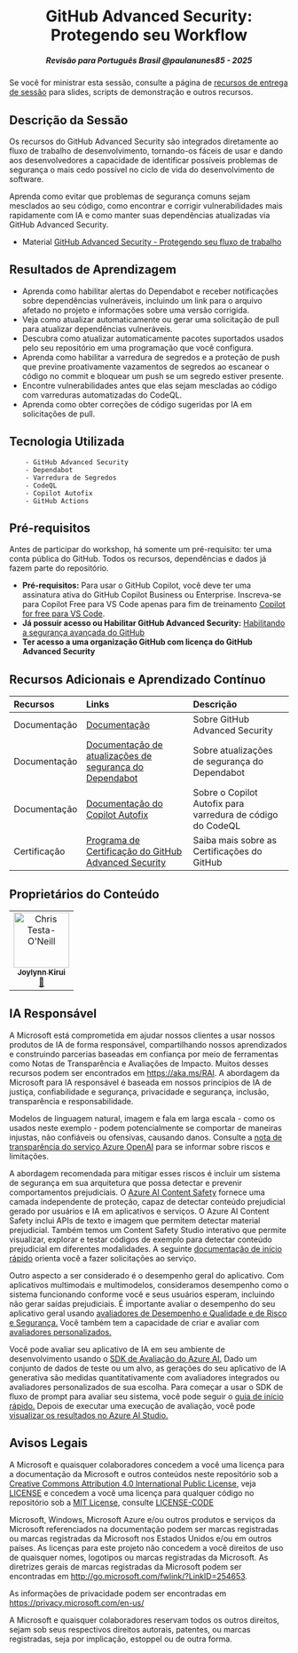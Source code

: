 
<h1 align="center">GitHub Advanced Security: Protegendo seu Workflow</h1>
<h5 align="center">Revisão para Português Brasil @paulanunes85 - 2025</h5>

Se você for ministrar esta sessão, consulte a página de [recursos de entrega de sessão](https://github.com/microsoft/aitour-github-advanced-security-workflow/tree/main/session-delivery-resources#readme) para slides, scripts de demonstração e outros recursos.

## Descrição da Sessão

Os recursos do GitHub Advanced Security são integrados diretamente ao fluxo de trabalho de desenvolvimento, tornando-os fáceis de usar e dando aos desenvolvedores a capacidade de identificar possíveis problemas de segurança o mais cedo possível no ciclo de vida do desenvolvimento de software.

Aprenda como evitar que problemas de segurança comuns sejam mesclados ao seu código, como encontrar e corrigir vulnerabilidades mais rapidamente com IA e como manter suas dependências atualizadas via GitHub Advanced Security.

- Material [GitHub Advanced Security - Protegendo seu fluxo de trabalho](https://github.com/paulanunes85/Github-Advanced-Security-Workflow-pt-br/blob/main/PT-BR_BRK422_Tech%20-%20GitHub%20Advanced%20Security%20-%20Paula%20Silva.pdf)

## Resultados de Aprendizagem

- Aprenda como habilitar alertas do Dependabot e receber notificações sobre dependências vulneráveis, incluindo um link para o arquivo afetado no projeto e informações sobre uma versão corrigida.
- Veja como atualizar automaticamente ou gerar uma solicitação de pull para atualizar dependências vulneráveis.
- Descubra como atualizar automaticamente pacotes suportados usados pelo seu repositório em uma programação que você configura.
- Aprenda como habilitar a varredura de segredos e a proteção de push que previne proativamente vazamentos de segredos ao escanear o código no commit e bloquear um push se um segredo estiver presente.
- Encontre vulnerabilidades antes que elas sejam mescladas ao código com varreduras automatizadas do CodeQL.
- Aprenda como obter correções de código sugeridas por IA em solicitações de pull.

## Tecnologia Utilizada

        - GitHub Advanced Security
        - Dependabot
        - Varredura de Segredos
        - CodeQL
        - Copilot Autofix
        - GitHub Actions

## Pré-requisitos

Antes de participar do workshop, há somente um pré-requisito: ter uma conta pública do GitHub. Todos os recursos, dependências e dados já fazem parte do repositório.
- **Pré-requisitos:** Para usar o GitHub Copilot, você deve ter uma assinatura ativa do GitHub Copilot Business ou Enterprise. Inscreva-se para Copilot Free para VS Code apenas para fim de treinamento [Copilot for free para VS Code](https://learn.microsoft.com/en-us/visualstudio/ide/copilot-free-plan?view=vs-2022).
- **Já possuir acesso ou Habilitar GitHub Advanced Security:** [Habilitando a segurança avançada do GitHub](https://resources.github.com/pt-br/learn/pathways/security/essentials/enabling-github-advanced-security/)
- **Ter acesso a uma organização GitHub com licença do GitHub Advanced Security**

## Recursos Adicionais e Aprendizado Contínuo

| Recursos          | Links                             | Descrição        |
|:-------------------|:----------------------------------|:-------------------|
| Documentação  | [Documentação](https://docs.github.com/en/get-started/learning-about-github/about-github-advanced-security) | Sobre GitHub Advanced Security |
| Documentação  | [Documentação de atualizações de segurança do Dependabot](https://docs.github.com/en/code-security/dependabot/dependabot-security-updates/about-dependabot-security-updates) | Sobre atualizações de segurança do Dependabot |
| Documentação  | [Documentação do Copilot Autofix](https://docs.github.com/en/code-security/code-scanning/managing-code-scanning-alerts/about-autofix-for-codeql-code-scanning#autofix-generation-process) | Sobre o Copilot Autofix para varredura de código do CodeQL |
| Certificação  | [Programa de Certificação do GitHub Advanced Security](https://examregistration.github.com/) | Saiba mais sobre as Certificações do GitHub |

## Proprietários do Conteúdo

<!-- ALL-CONTRIBUTORS-LIST:START - Não remova ou modifique esta seção -->

<table>
<tr>
         <td align="center"><a href="http://learnanalytics.microsoft.com">
                  <img src="https://developer.microsoft.com/en-us/advocates/media/profiles/joylynn-kirui.jpg" width="100px;" alt="Chris Testa-O'Neill
"/><br />
                  <sub><b>Joylynn Kirui
</b></sub></a><br />
                                <a href="[https://developer.microsoft.com/advocates/joylynn-kirui]" title="talk">📢</a> 
         </td>
</tr></table>

<!-- ALL-CONTRIBUTORS-LIST:END -->

## IA Responsável

A Microsoft está comprometida em ajudar nossos clientes a usar nossos produtos de IA de forma responsável, compartilhando nossos aprendizados e construindo parcerias baseadas em confiança por meio de ferramentas como Notas de Transparência e Avaliações de Impacto. Muitos desses recursos podem ser encontrados em https://aka.ms/RAI. A abordagem da Microsoft para IA responsável é baseada em nossos princípios de IA de justiça, confiabilidade e segurança, privacidade e segurança, inclusão, transparência e responsabilidade.

Modelos de linguagem natural, imagem e fala em larga escala - como os usados neste exemplo - podem potencialmente se comportar de maneiras injustas, não confiáveis ou ofensivas, causando danos. Consulte a [nota de transparência do serviço Azure OpenAI](https://learn.microsoft.com/legal/cognitive-services/openai/transparency-note?tabs=text) para se informar sobre riscos e limitações.

A abordagem recomendada para mitigar esses riscos é incluir um sistema de segurança em sua arquitetura que possa detectar e prevenir comportamentos prejudiciais. O [Azure AI Content Safety](https://learn.microsoft.com/azure/ai-services/content-safety/overview) fornece uma camada independente de proteção, capaz de detectar conteúdo prejudicial gerado por usuários e IA em aplicativos e serviços. O Azure AI Content Safety inclui APIs de texto e imagem que permitem detectar material prejudicial. Também temos um Content Safety Studio interativo que permite visualizar, explorar e testar códigos de exemplo para detectar conteúdo prejudicial em diferentes modalidades. A seguinte [documentação de início rápido](https://learn.microsoft.com/azure/ai-services/content-safety/quickstart-text?tabs=visual-studio%2Clinux&pivots=programming-language-rest) orienta você a fazer solicitações ao serviço.

Outro aspecto a ser considerado é o desempenho geral do aplicativo. Com aplicativos multimodais e multimodelos, consideramos desempenho como o sistema funcionando conforme você e seus usuários esperam, incluindo não gerar saídas prejudiciais. É importante avaliar o desempenho do seu aplicativo geral usando [avaliadores de Desempenho e Qualidade e de Risco e Segurança.](https://learn.microsoft.com/en-us/azure/ai-studio/concepts/evaluation-metrics-built-in?tabs=warning) Você também tem a capacidade de criar e avaliar com [avaliadores personalizados.](https://learn.microsoft.com/en-us/azure/ai-studio/how-to/develop/evaluate-sdk#custom-evaluators)

Você pode avaliar seu aplicativo de IA em seu ambiente de desenvolvimento usando o [SDK de Avaliação do Azure AI.](https://microsoft.github.io/promptflow/index.html) Dado um conjunto de dados de teste ou um alvo, as gerações do seu aplicativo de IA generativa são medidas quantitativamente com avaliadores integrados ou avaliadores personalizados de sua escolha. Para começar a usar o SDK de fluxo de prompt para avaliar seu sistema, você pode seguir o [guia de início rápido.](https://learn.microsoft.com/azure/ai-studio/how-to/develop/flow-evaluate-sdk) Depois de executar uma execução de avaliação, você pode [visualizar os resultados no Azure AI Studio.](https://learn.microsoft.com/azure/ai-studio/how-to/evaluate-flow-results)

## Avisos Legais
 
A Microsoft e quaisquer colaboradores concedem a você uma licença para a documentação da Microsoft e outros conteúdos neste repositório sob a [Creative Commons Attribution 4.0 International Public License](https://creativecommons.org/licenses/by/4.0/legalcode),
veja [LICENSE](LICENSE) e concedem a você uma licença para qualquer código no repositório sob a  [MIT License](https://opensource.org/licenses/MIT), consulte
[LICENSE-CODE](LICENSE-CODE)
 
Microsoft, Windows, Microsoft Azure e/ou outros produtos e serviços da Microsoft referenciados na documentação podem ser marcas registradas ou marcas registradas da Microsoft nos Estados Unidos e/ou em outros países. As licenças para este projeto não concedem a você direitos de uso de quaisquer nomes, logotipos ou marcas registradas da Microsoft. As diretrizes gerais de marcas registradas da Microsoft podem ser encontradas em http://go.microsoft.com/fwlink/?LinkID=254653.
 
As informações de privacidade podem ser encontradas em https://privacy.microsoft.com/en-us/
 
A Microsoft e quaisquer colaboradores reservam todos os outros direitos, sejam sob seus respectivos direitos autorais, patentes, ou marcas registradas, seja por implicação, estoppel ou de outra forma.

